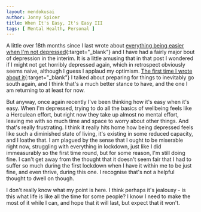 ```yaml
---
layout: mendokusai
author: Jonny Spicer
title: When It's Easy, It's Easy III
tags: [ Mental Health, Personal ]
---
```

A little over 18th months since I last wrote about [everything being easier when I'm not depressed](/mendokusai/2019/05/29/when-its-easy-its-easy-ii){:target="_blank"} and I have had
a fairly major bout of depression in the interim. It is a little amusing that in that post I wondered if I might not get horribly depressed again, which in retrospect obviously seems
naive, although I guess I applaud my optimism. [The first time I wrote about it](/mendokusai/2019/01/09/when-its-easy-its-easy){:target="_blank"} I talked about preparing for things
to inevitably go south again, and I think that's a much better stance to have, and the one I am returning to at least for now.

But anyway, once again recently I've been thinking how it's easy when it's easy. When I'm depressed, trying to do all the basics of wellbeing feels like a Herculean effort, but right
now they take up almost no mental effort, leaving me with so much time and space to worry about other things. And that's really frustrating. I think it really hits home how being
depressed feels like such a diminished state of living, it's existing in some reduced capacity, and I loathe that. I am plagued by the sense that I ought to be miserable right now,
struggling with everything in lockdown, just like I did immeasurably so the first time round, but for some reason, I'm still doing fine. I can't get away from the thought that it
doesn't seem fair that I had to suffer so much during the first lockdown when I have it within me to be just fine, and even thrive, during this one. I recognise that's not a helpful
thought to dwell on though.

I don't really know what my point is here. I think perhaps it's jealousy - is this what life is like all the time for some people? I know I need to make the most of it while I can,
and hope that it will last, but expect that it won't.
